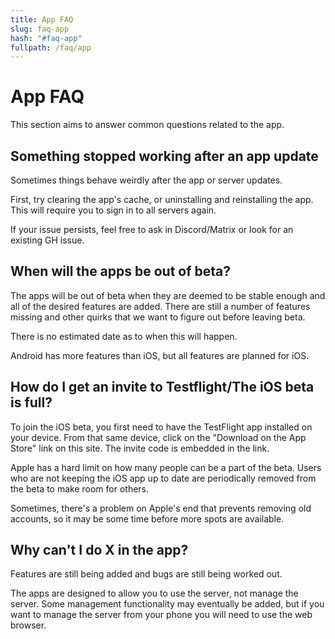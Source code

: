 ```yaml
---
title: App FAQ
slug: faq-app
hash: "#faq-app"
fullpath: /faq/app
---
```


# App FAQ
This section aims to answer common questions related to the app.

## Something stopped working after an app update

Sometimes things behave weirdly after the app or server updates.

First, try clearing the app's cache, or uninstalling and reinstalling the app.
This will require you to sign in to all servers again.

If your issue persists, feel free to ask in Discord/Matrix or look for an existing GH issue.

## When will the apps be out of beta?

The apps will be out of beta when they are deemed to be stable enough and all of the desired features are added.
There are still a number of features missing and other quirks that we want to figure out before leaving beta.

There is no estimated date as to when this will happen.

Android has more features than iOS, but all features are planned for iOS.

## How do I get an invite to Testflight/The iOS beta is full?

To join the iOS beta, you first need to have the TestFlight app installed on your device.
From that same device, click on the "Download on the App Store" link on this site.
The invite code is embedded in the link.

Apple has a hard limit on how many people can be a part of the beta.
Users who are not keeping the iOS app up to date are periodically removed from the beta to make room for others.

Sometimes, there's a problem on Apple's end that prevents removing old accounts, so it may be some time before more spots are available.

## Why can't I do X in the app?

Features are still being added and bugs are still being worked out.

The apps are designed to allow you to use the server, not manage the server.
Some management functionality may eventually be added, but if you want to manage the server from your phone you will need to use the web browser.
